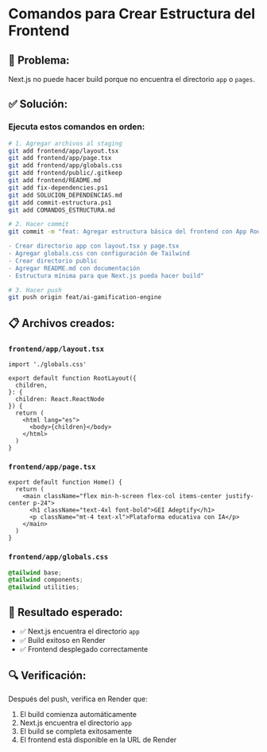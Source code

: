 # Comandos para Crear Estructura del Frontend

## 🚨 **Problema:**
Next.js no puede hacer build porque no encuentra el directorio `app` o `pages`.

## ✅ **Solución:**

### **Ejecuta estos comandos en orden:**

```bash
# 1. Agregar archivos al staging
git add frontend/app/layout.tsx
git add frontend/app/page.tsx
git add frontend/app/globals.css
git add frontend/public/.gitkeep
git add frontend/README.md
git add fix-dependencies.ps1
git add SOLUCION_DEPENDENCIAS.md
git add commit-estructura.ps1
git add COMANDOS_ESTRUCTURA.md

# 2. Hacer commit
git commit -m "feat: Agregar estructura básica del frontend con App Router

- Crear directorio app con layout.tsx y page.tsx
- Agregar globals.css con configuración de Tailwind
- Crear directorio public
- Agregar README.md con documentación
- Estructura mínima para que Next.js pueda hacer build"

# 3. Hacer push
git push origin feat/ai-gamification-engine
```

## 📋 **Archivos creados:**

### `frontend/app/layout.tsx`
```tsx
import './globals.css'

export default function RootLayout({
  children,
}: {
  children: React.ReactNode
}) {
  return (
    <html lang="es">
      <body>{children}</body>
    </html>
  )
}
```

### `frontend/app/page.tsx`
```tsx
export default function Home() {
  return (
    <main className="flex min-h-screen flex-col items-center justify-center p-24">
      <h1 className="text-4xl font-bold">GEI Adeptify</h1>
      <p className="mt-4 text-xl">Plataforma educativa con IA</p>
    </main>
  )
}
```

### `frontend/app/globals.css`
```css
@tailwind base;
@tailwind components;
@tailwind utilities;
```

## 🎯 **Resultado esperado:**
- ✅ Next.js encuentra el directorio `app`
- ✅ Build exitoso en Render
- ✅ Frontend desplegado correctamente

## 🔍 **Verificación:**
Después del push, verifica en Render que:
1. El build comienza automáticamente
2. Next.js encuentra el directorio `app`
3. El build se completa exitosamente
4. El frontend está disponible en la URL de Render
